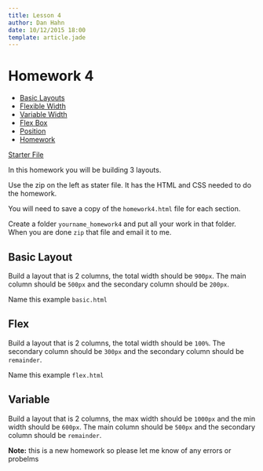 ```yaml
---
title: Lesson 4
author: Dan Hahn
date: 10/12/2015 18:00
template: article.jade
---
```

# Homework 4

* [Basic Layouts]()
* [Flexible Width](flexable.html)
* [Variable Width](varable.html)
* [Flex Box](flex.html)
* [Position](position.html)
* [Homework](homework.html)

[Starter File <i class="icon-download-alt icon-white"></i>](homework4.zip)

In this homework you will be building 3 layouts.

Use the zip on the left as stater file.  It has the HTML and CSS needed to do the homework.

You will need to save a copy of the `homework4.html` file for each section.

Create a folder `yourname_homework4` and put all your work in that folder.  When you are done `zip` that file and email it to me.

## Basic Layout

Build a layout that is 2 columns, the total width should be `900px`.  The main column should be `500px` and the secondary column should be `200px`.

Name this example `basic.html`

## Flex

Build a layout that is 2 columns, the total width should be `100%`.  The secondary column should be `300px` and the secondary column should be `remainder`.

Name this example `flex.html`

## Variable

Build a layout that is 2 columns, the max width should be `1000px` and the min width should be `600px`.  The main column should be `500px` and the secondary column should be `remainder`.

**Note:** this is a new homework so please let me know of any errors or probelms
